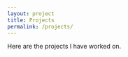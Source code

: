 ```yaml
---
layout: project
title: Projects
permalink: /projects/
---
```


Here are the projects I have worked on.
